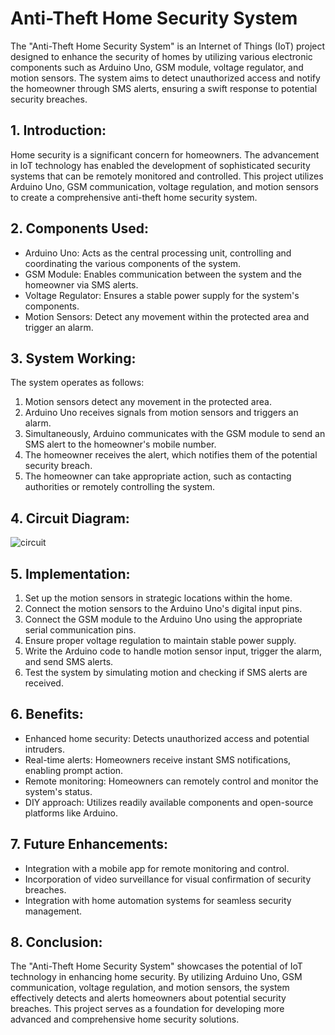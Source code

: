 # Anti-Theft Home Security System

The "Anti-Theft Home Security System" is an Internet of Things (IoT) project designed to enhance the security of homes by utilizing various electronic components such as Arduino Uno, GSM module, voltage regulator, and motion sensors. The system aims to detect unauthorized access and notify the homeowner through SMS alerts, ensuring a swift response to potential security breaches.

## 1. Introduction:
Home security is a significant concern for homeowners. The advancement in IoT technology has enabled the development of sophisticated security systems that can be remotely monitored and controlled. This project utilizes Arduino Uno, GSM communication, voltage regulation, and motion sensors to create a comprehensive anti-theft home security system.

## 2. Components Used:
- Arduino Uno: Acts as the central processing unit, controlling and coordinating the various components of the system.
- GSM Module: Enables communication between the system and the homeowner via SMS alerts.
- Voltage Regulator: Ensures a stable power supply for the system's components.
- Motion Sensors: Detect any movement within the protected area and trigger an alarm.

## 3. System Working:
The system operates as follows:
1. Motion sensors detect any movement in the protected area.
2. Arduino Uno receives signals from motion sensors and triggers an alarm.
3. Simultaneously, Arduino communicates with the GSM module to send an SMS alert to the homeowner's mobile number.
4. The homeowner receives the alert, which notifies them of the potential security breach.
5. The homeowner can take appropriate action, such as contacting authorities or remotely controlling the system.

## 4. Circuit Diagram:


![circuit](https://github.com/Fariha-alam-mozumder/IOT-project/assets/156440883/1058c1d8-10e1-4836-b2ec-af5c38f0b137)


## 5. Implementation:
1. Set up the motion sensors in strategic locations within the home.
2. Connect the motion sensors to the Arduino Uno's digital input pins.
3. Connect the GSM module to the Arduino Uno using the appropriate serial communication pins.
4. Ensure proper voltage regulation to maintain stable power supply.
5. Write the Arduino code to handle motion sensor input, trigger the alarm, and send SMS alerts.
6. Test the system by simulating motion and checking if SMS alerts are received.

## 6. Benefits:
- Enhanced home security: Detects unauthorized access and potential intruders.
- Real-time alerts: Homeowners receive instant SMS notifications, enabling prompt action.
- Remote monitoring: Homeowners can remotely control and monitor the system's status.
- DIY approach: Utilizes readily available components and open-source platforms like Arduino.

## 7. Future Enhancements:
- Integration with a mobile app for remote monitoring and control.
- Incorporation of video surveillance for visual confirmation of security breaches.
- Integration with home automation systems for seamless security management.

## 8. Conclusion:
The "Anti-Theft Home Security System" showcases the potential of IoT technology in enhancing home security. By utilizing Arduino Uno, GSM communication, voltage regulation, and motion sensors, the system effectively detects and alerts homeowners about potential security breaches. This project serves as a foundation for developing more advanced and comprehensive home security solutions.
